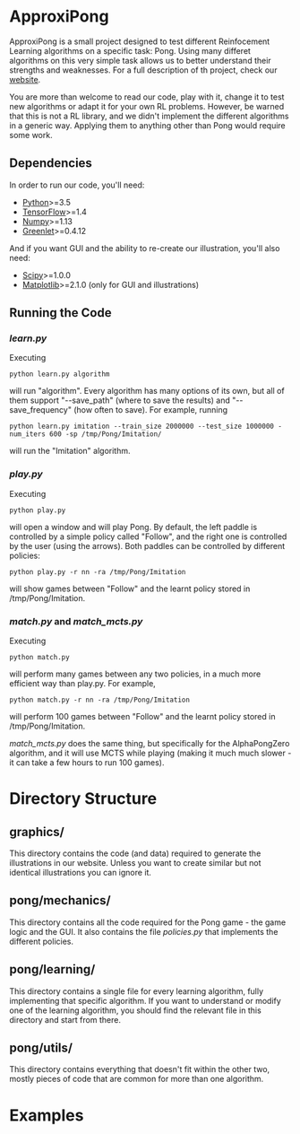 # ApproxiPong

ApproxiPong is a small project designed to test different Reinfocement Learning algorithms on a specific task: Pong. Using many differet algorithms on this very simple task allows us to better understand their strengths and weaknesses. For a full description of th project, check our [website](https://jonathanfiat.github.io/ApproxiPong/).

You are more than welcome to read our code, play with it, change it to test new algorithms or adapt it for your own RL problems. However, be warned that this is not a RL library, and we didn't implement the different algorithms in a generic way. Applying them to anything other than Pong would require some work.

## Dependencies

In order to run our code, you'll need:

- [Python](https://www.python.org/)>=3.5
- [TensorFlow](https://www.tensorflow.org/)>=1.4
- [Numpy](http://www.numpy.org/)>=1.13
- [Greenlet](https://greenlet.readthedocs.io/)>=0.4.12

And if you want GUI and the ability to re-create our illustration, you'll also need:

- [Scipy](https://www.scipy.org/)>=1.0.0
- [Matplotlib](https://matplotlib.org/)>=2.1.0 (only for GUI and illustrations)

## Running the Code

### *learn.py*

Executing

    python learn.py algorithm

will run "algorithm". Every algorithm has many options of its own, but all of them support "--save_path" (where to save the results) and "--save_frequency" (how often to save). For example, running

    python learn.py imitation --train_size 2000000 --test_size 1000000 -num_iters 600 -sp /tmp/Pong/Imitation/

will run the "Imitation" algorithm.

### *play.py*

Executing

    python play.py

will open a window and will play Pong. By default, the left paddle is controlled by a simple policy called "Follow", and the right one is controlled by the user (using the arrows). Both paddles can be controlled by different policies:

    python play.py -r nn -ra /tmp/Pong/Imitation

will show games between "Follow" and the learnt policy stored in /tmp/Pong/Imitation.

### *match.py* and *match_mcts.py*

Executing

    python match.py

will perform many games between any two policies, in a much more efficient way than play.py. For example, 

    python match.py -r nn -ra /tmp/Pong/Imitation

will perform 100 games between "Follow" and the learnt policy stored in /tmp/Pong/Imitation.

*match_mcts.py* does the same thing, but specifically for the AlphaPongZero algorithm, and it will use MCTS while playing (making it much much slower - it can take a few hours to run 100 games).

# Directory Structure

## graphics/

This directory contains the code (and data) required to generate the illustrations in our website. Unless you want to create similar but not identical illustrations you can ignore it.

## pong/mechanics/

This directory contains all the code required for the Pong game - the game logic and the GUI. It also contains the file *policies.py* that implements the different policies.

## pong/learning/

This directory contains a single file for every learning algorithm, fully implementing that specific algorithm. If you want to understand or modify one of the learning algorithm, you should find the relevant file in this directory and start from there.

## pong/utils/

This directory contains everything that doesn't fit within the other two, mostly pieces of code that are common for more than one algorithm.

# Examples
